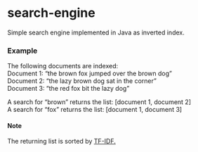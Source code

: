 # search-engine
Simple search engine implemented in Java as inverted index.

### Example

The following documents are indexed:  
Document 1: “the brown fox jumped over the brown dog”  
Document 2: “the lazy brown dog sat in the corner”  
Document 3: “the red fox bit the lazy dog”

A search for “brown” returns the list: [document 1, document 2]  
A search for “fox” returns the list: [document 1, document 3]

#### Note
The returning list is sorted by [TF-IDF.](https://en.wikipedia.org/wiki/Tf%E2%80%93idf)
